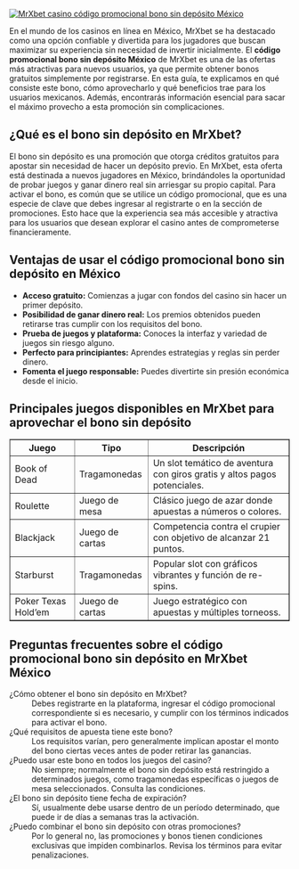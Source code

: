[![MrXbet casino código promocional bono sin depósito México](https://123-caf.pages.dev/gitsignup.png)](https://vrmoo.ru/Bt82HjjY)

<p>En el mundo de los casinos en línea en México, MrXbet se ha destacado como una opción confiable y divertida para los jugadores que buscan maximizar su experiencia sin necesidad de invertir inicialmente. El <strong>código promocional bono sin depósito México</strong> de MrXbet es una de las ofertas más atractivas para nuevos usuarios, ya que permite obtener bonos gratuitos simplemente por registrarse. En esta guía, te explicamos en qué consiste este bono, cómo aprovecharlo y qué beneficios trae para los usuarios mexicanos. Además, encontrarás información esencial para sacar el máximo provecho a esta promoción sin complicaciones.</p>  <h2>¿Qué es el bono sin depósito en MrXbet?</h2> <p>El bono sin depósito es una promoción que otorga créditos gratuitos para apostar sin necesidad de hacer un depósito previo. En MrXbet, esta oferta está destinada a nuevos jugadores en México, brindándoles la oportunidad de probar juegos y ganar dinero real sin arriesgar su propio capital. Para activar el bono, es común que se utilice un código promocional, que es una especie de clave que debes ingresar al registrarte o en la sección de promociones. Esto hace que la experiencia sea más accesible y atractiva para los usuarios que desean explorar el casino antes de comprometerse financieramente.</p>  <h2>Ventajas de usar el código promocional bono sin depósito en México</h2> <ul> <li><strong>Acceso gratuito:</strong> Comienzas a jugar con fondos del casino sin hacer un primer depósito.</li> <li><strong>Posibilidad de ganar dinero real:</strong> Los premios obtenidos pueden retirarse tras cumplir con los requisitos del bono.</li> <li><strong>Prueba de juegos y plataforma:</strong> Conoces la interfaz y variedad de juegos sin riesgo alguno.</li> <li><strong>Perfecto para principiantes:</strong> Aprendes estrategias y reglas sin perder dinero.</li> <li><strong>Fomenta el juego responsable:</strong> Puedes divertirte sin presión económica desde el inicio.</li> </ul>  <h2>Principales juegos disponibles en MrXbet para aprovechar el bono sin depósito</h2> <table border="1" cellpadding="8" cellspacing="0"> <thead> <tr> <th>Juego</th> <th>Tipo</th> <th>Descripción</th> </tr> </thead> <tbody> <tr> <td>Book of Dead</td> <td>Tragamonedas</td> <td>Un slot temático de aventura con giros gratis y altos pagos potenciales.</td> </tr> <tr> <td>Roulette</td> <td>Juego de mesa</td> <td>Clásico juego de azar donde apuestas a números o colores.</td> </tr> <tr> <td>Blackjack</td> <td>Juego de cartas</td> <td>Competencia contra el crupier con objetivo de alcanzar 21 puntos.</td> </tr> <tr> <td>Starburst</td> <td>Tragamonedas</td> <td>Popular slot con gráficos vibrantes y función de re-spins.</td> </tr> <tr> <td>Poker Texas Hold’em</td> <td>Juego de cartas</td> <td>Juego estratégico con apuestas y múltiples torneoss.</td> </tr> </tbody> </table>  <h2>Preguntas frecuentes sobre el código promocional bono sin depósito en MrXbet México</h2> <dl> <dt>¿Cómo obtener el bono sin depósito en MrXbet?</dt> <dd>Debes registrarte en la plataforma, ingresar el código promocional correspondiente si es necesario, y cumplir con los términos indicados para activar el bono.</dd>  <dt>¿Qué requisitos de apuesta tiene este bono?</dt> <dd>Los requisitos varían, pero generalmente implican apostar el monto del bono ciertas veces antes de poder retirar las ganancias.</dd>  <dt>¿Puedo usar este bono en todos los juegos del casino?</dt> <dd>No siempre; normalmente el bono sin depósito está restringido a determinados juegos, como tragamonedas específicas o juegos de mesa seleccionados. Consulta las condiciones.</dd>  <dt>¿El bono sin depósito tiene fecha de expiración?</dt> <dd>Sí, usualmente debe usarse dentro de un período determinado, que puede ir de días a semanas tras la activación.</dd>  <dt>¿Puedo combinar el bono sin depósito con otras promociones?</dt> <dd>Por lo general no, las promociones y bonos tienen condiciones exclusivas que impiden combinarlos. Revisa los términos para evitar penalizaciones.</dd> </dl>